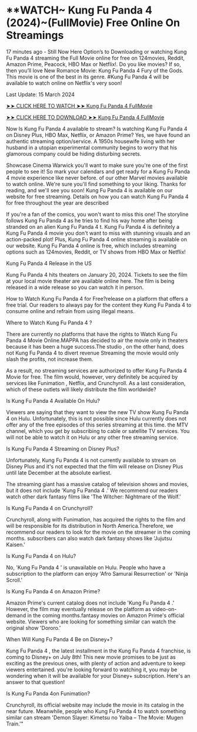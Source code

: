 # **WATCH~ Kung Fu Panda 4 (2024)~(FullMovie) Free Online On Streamings

17 minutes ago - Still Now Here Option’s to Downloading or watching Kung Fu Panda 4 streaming the Full Movie online for free on 124movies, Reddit, Amazon Prime, Peacock, HBO Max or Netflix!. Do you like movies? If so, then you’ll love New Romance Movie: Kung Fu Panda 4 Fury of the Gods. This movie is one of the best in its genre. #Kung Fu Panda 4 will be available to watch online on Netflix's very soon!



Last Update: 15 March 2024



[➤➤ CLICK HERE TO WATCH ➤➤ Kung Fu Panda 4 FullMovie](https://movieplus.best/en/movie/1011985/kung-fu-panda-4)



[➤➤ CLICK HERE TO DOWNLOAD ➤➤ Kung Fu Panda 4 FullMovie
](https://movieplus.best/en/movie/1011985/kung-fu-panda-4)


Now Is Kung Fu Panda 4 available to stream? Is watching Kung Fu Panda 4 on Disney Plus, HBO Max, Netflix, or Amazon Prime? Yes, we have found an authentic streaming option/service. A 1950s housewife living with her husband in a utopian experimental community begins to worry that his glamorous company could be hiding disturbing secrets.



Showcase Cinema Warwick you'll want to make sure you're one of the first people to see it! So mark your calendars and get ready for a Kung Fu Panda 4 movie experience like never before. of our other Marvel movies available to watch online. We're sure you'll find something to your liking. Thanks for reading, and we'll see you soon! Kung Fu Panda 4 is available on our website for free streaming. Details on how you can watch Kung Fu Panda 4 for free throughout the year are described



If you're a fan of the comics, you won't want to miss this one! The storyline follows Kung Fu Panda 4 as he tries to find his way home after being stranded on an alien Kung Fu Panda 4 t. Kung Fu Panda 4 is definitely a Kung Fu Panda 4 movie you don't want to miss with stunning visuals and an action-packed plot! Plus, Kung Fu Panda 4 online streaming is available on our website. Kung Fu Panda 4 online is free, which includes streaming options such as 124movies, Reddit, or TV shows from HBO Max or Netflix!



Kung Fu Panda 4 Release in the US



Kung Fu Panda 4 hits theaters on January 20, 2024. Tickets to see the film at your local movie theater are available online here. The film is being released in a wide release so you can watch it in person.



How to Watch Kung Fu Panda 4 for Free?release on a platform that offers a free trial. Our readers to always pay for the content they Kung Fu Panda 4 to consume online and refrain from using illegal means.



Where to Watch Kung Fu Panda 4 ?



There are currently no platforms that have the rights to Watch Kung Fu Panda 4 Movie Online.MAPPA has decided to air the movie only in theaters because it has been a huge success.The studio , on the other hand, does not Kung Fu Panda 4 to divert revenue Streaming the movie would only slash the profits, not increase them.



As a result, no streaming services are authorized to offer Kung Fu Panda 4 Movie for free. The film would, however, very definitely be acquired by services like Funimation , Netflix, and Crunchyroll. As a last consideration, which of these outlets will likely distribute the film worldwide?



Is Kung Fu Panda 4 Available On Hulu?



Viewers are saying that they want to view the new TV show Kung Fu Panda 4 on Hulu. Unfortunately, this is not possible since Hulu currently does not offer any of the free episodes of this series streaming at this time. the MTV channel, which you get by subscribing to cable or satellite TV services. You will not be able to watch it on Hulu or any other free streaming service.



Is Kung Fu Panda 4 Streaming on Disney Plus?



Unfortunately, Kung Fu Panda 4 is not currently available to stream on Disney Plus and it's not expected that the film will release on Disney Plus until late December at the absolute earliest.

The streaming giant has a massive catalog of television shows and movies, but it does not include 'Kung Fu Panda 4 .' We recommend our readers watch other dark fantasy films like 'The Witcher: Nightmare of the Wolf.'



Is Kung Fu Panda 4 on Crunchyroll?



Crunchyroll, along with Funimation, has acquired the rights to the film and will be responsible for its distribution in North America.Therefore, we recommend our readers to look for the movie on the streamer in the coming months. subscribers can also watch dark fantasy shows like 'Jujutsu Kaisen.'



Is Kung Fu Panda 4 on Hulu?



No, 'Kung Fu Panda 4 ' is unavailable on Hulu. People who have a subscription to the platform can enjoy 'Afro Samurai Resurrection' or 'Ninja Scroll.'



Is Kung Fu Panda 4 on Amazon Prime?



Amazon Prime's current catalog does not include 'Kung Fu Panda 4 .' However, the film may eventually release on the platform as video-on-demand in the coming months.fantasy movies on Amazon Prime's official website. Viewers who are looking for something similar can watch the original show 'Dororo.'



When Will Kung Fu Panda 4 Be on Disney+?



Kung Fu Panda 4 , the latest installment in the Kung Fu Panda 4 franchise, is coming to Disney+ on July 8th! This new movie promises to be just as exciting as the previous ones, with plenty of action and adventure to keep viewers entertained. you're looking forward to watching it, you may be wondering when it will be available for your Disney+ subscription. Here's an answer to that question!



Is Kung Fu Panda 4on Funimation?



Crunchyroll, its official website may include the movie in its catalog in the near future. Meanwhile, people who Kung Fu Panda 4 to watch something similar can stream 'Demon Slayer: Kimetsu no Yaiba – The Movie: Mugen Train.'"
